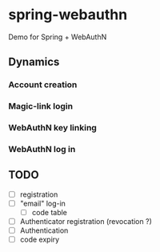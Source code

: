 # spring-webauthn

Demo for Spring + WebAuthN


## Dynamics

### Account creation

### Magic-link login

### WebAuthN key linking

### WebAuthN log in


## TODO

- [ ] registration
- [ ] "email" log-in
  - [ ] code table
- [ ] Authenticator registration (revocation ?)
- [ ] Authentication
- [ ] code expiry